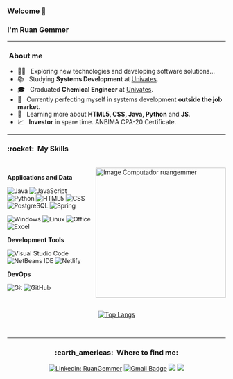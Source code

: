 ### Welcome 👋

### I'm Ruan Gemmer
<hr>

<h3>&nbsp;About me </h3>

- 💪🏼 &nbsp; Exploring new technologies and developing software solutions...
- 📚 &nbsp; Studying **Systems Development** at <a href="https://www.univates.br/">Univates</a>.
- 🎓 &nbsp; Graduated **Chemical Engineer** at <a href="https://www.univates.br/">Univates</a>.
- 💼 &nbsp; Currently perfecting myself in systems development **outside the job market**.
- 🌱 &nbsp; Learning more about **HTML5, CSS, Java, Python** and **JS**.
- 📈 &nbsp; **Investor** in spare time. ANBIMA CPA-20 Certificate.
<hr>


<h3> :rocket: &nbsp;My Skills </h3>
<br>
<img src="https://raw.githubusercontent.com/MicaelliMedeiros/micaellimedeiros/master/image/computer-illustration.png" min-width="300px" max-width="300px" width="300px" align="right" alt="Image Computador ruangemmer">

**Applications and Data**

  ![Java](https://img.shields.io/badge/java-%23ED8B00.svg?style=for-the-badge&logo=openjdk&logoColor=white)
  ![JavaScript](https://img.shields.io/badge/JavaScript-F7DF1E?style=for-the-badge&logo=javascript&logoColor=black)
  ![Python](https://img.shields.io/badge/Python-14354C?style=for-the-badge&logo=python&logoColor=white)
  ![HTML5](https://img.shields.io/badge/HTML5-E34F26?style=for-the-badge&logo=html5&logoColor=white)
  ![CSS](https://img.shields.io/badge/CSS3-1572B6?style=for-the-badge&logo=css3&logoColor=white)
  ![PostgreSQL](https://img.shields.io/badge/PostgreSQL-316192?style=for-the-badge&logo=postgresql&logoColor=white)
  ![Spring](https://img.shields.io/badge/Spring-6DB33F?style=for-the-badge&logo=spring&logoColor=white)
  
  
 
   ![Windows](https://img.shields.io/badge/Windows-017AD7?style=for-the-badge&logo=windows&logoColor=white)
  ![Linux](https://img.shields.io/badge/Linux-E34F26?style=for-the-badge&logo=linux&logoColor=black)
  ![Office](https://img.shields.io/badge/Microsoft_Office-D83B01?style=for-the-badge&logo=microsoft-office&logoColor=white)
  ![Excel](https://img.shields.io/badge/Microsoft_Excel-217346?style=for-the-badge&logo=microsoft-excel&logoColor=white)
  
  

**Development Tools**

  ![Visual Studio Code](https://img.shields.io/badge/Visual%20Studio%20Code-0078d7.svg?style=for-the-badge&logo=visual-studio-code&logoColor=white)
  ![NetBeans IDE](https://img.shields.io/badge/NetBeansIDE-1B6AC6.svg?style=for-the-badge&logo=apache-netbeans-ide&logoColor=white)
  ![Netlify](https://img.shields.io/badge/Netlify-00C7B7?style=for-the-badge&logo=netlify&logoColor=white)
  
  
  **DevOps**
  
  ![Git](https://img.shields.io/badge/Git-E34F26?style=for-the-badge&logo=git&logoColor=white)
  ![GitHub](https://img.shields.io/badge/GitHub-100000?style=for-the-badge&logo=github&logoColor=white)


<br>


<div align = "center">
  
[![Top Langs](https://github-readme-stats.vercel.app/api/top-langs/?username=ruangemmer&layout=donut)](https://github.com/ruangemmer/github-readme-stats)

<br>
<hr>

<h3> :earth_americas: &nbsp;Where to find me: </h3> 

[![Linkedin: RuanGemmer](https://img.shields.io/badge/-Linkedin-blue?style=flat-square&logo=Linkedin&logoColor=white&link=https://www.linkedin.com/in/ruangemmer/)](https://www.linkedin.com/in/ruangemmer/)
[![Gmail Badge](https://img.shields.io/badge/-Email-006bed?style=flat-square&logo=Gmail&logoColor=white&link=mailto:ruangemmer@hotmail.com)](mailto:ruangemmer@hotmail.com)
 <a href="https://api.whatsapp.com/send?phone=5551996861867" alt="WhatsApp">
  <img src="https://img.shields.io/badge/-WhatsApp-25d366?style=flat-square&labelColor=25d366&logo=whatsapp&logoColor=white&link=https://api.whatsapp.com/send?phone=5551996861867"/></a>
  <a href="https://www.instagram.com/ruangemmer/" alt="Instagram">
  <img src="https://img.shields.io/badge/-Instagram-DF0174?style=flat-square&labelColor=DF0174&logo=instagram&logoColor=white&link=https://www.instagram.com/ruangemmer/"/></a>
</p>
